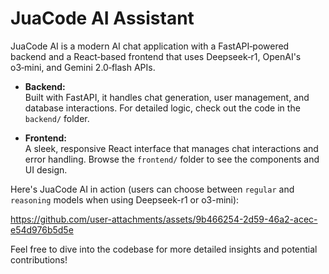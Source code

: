 # JuaCode AI Assistant

JuaCode AI is a modern AI chat application with a FastAPI‑powered backend and a React‑based frontend that uses Deepseek‑r1, OpenAI's o3‑mini, and Gemini 2.0‑flash APIs.

- **Backend:**  
  Built with FastAPI, it handles chat generation, user management, and database interactions. For detailed logic, check out the code in the `backend/` folder.

- **Frontend:**  
  A sleek, responsive React interface that manages chat interactions and error handling. Browse the `frontend/` folder to see the components and UI design.

Here's JuaCode AI in action (users can choose between `regular` and `reasoning` models when using Deepseek-r1 or o3-mini):

  https://github.com/user-attachments/assets/9b466254-2d59-46a2-acec-e54d976b5d5e


  

Feel free to dive into the codebase for more detailed insights and potential contributions!
